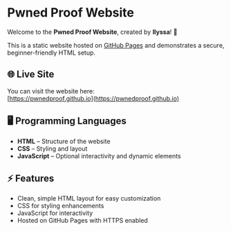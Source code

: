 # Pwned Proof Website

Welcome to the **Pwned Proof Website**, created by **Ilyssa**! 🎉

This is a static website hosted on [GitHub Pages](https://pwnedproof.github.io) and demonstrates a secure, beginner-friendly HTML setup.

## 🌐 Live Site
You can visit the website here:  
[https://pwnedproof.github.io](https://pwnedproof.github.io)

## 🖥️ Programming Languages
- **HTML** – Structure of the website  
- **CSS** – Styling and layout  
- **JavaScript** – Optional interactivity and dynamic elements  

## ⚡ Features
- Clean, simple HTML layout for easy customization   
- CSS for styling enhancements  
- JavaScript for interactivity  
- Hosted on GitHub Pages with HTTPS enabled  
